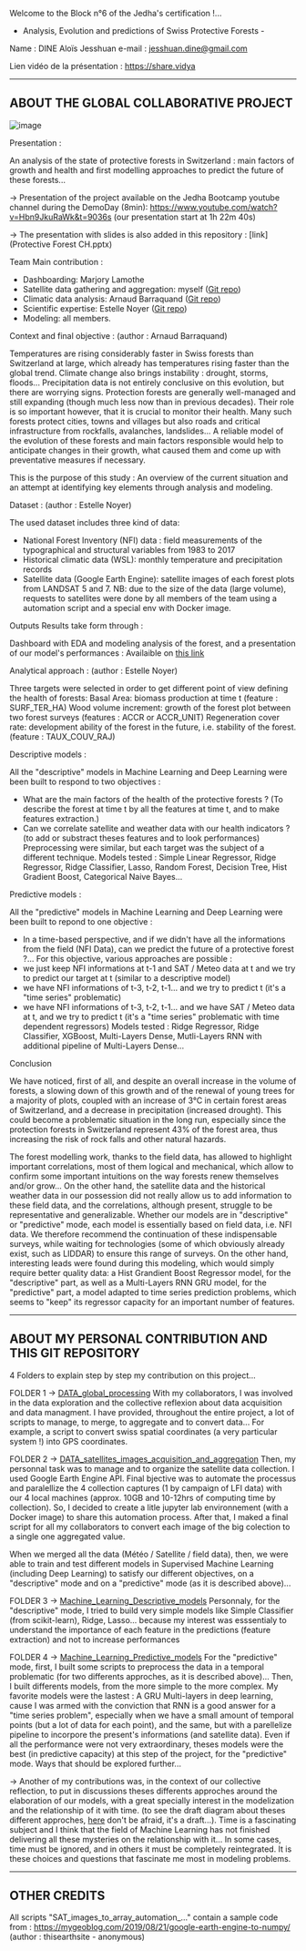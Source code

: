 Welcome to the Block n°6 of the Jedha's certification !...
 - Analysis, Evolution and predictions of Swiss Protective Forests - 

Name : DINE Aloïs Jesshuan
e-mail : jesshuan.dine@gmail.com

Lien vidéo de la présentation :
https://share.vidya

-------------------
ABOUT THE GLOBAL COLLABORATIVE PROJECT
-------------------

![image](./illustr/presentation.jpg)

Presentation :

An analysis of the state of protective forests in Switzerland : main factors of growth and health and first modelling approaches to predict the future of these forests...

-> Presentation of the project available on the Jedha Bootcamp youtube channel during the DemoDay (8min):
https://www.youtube.com/watch?v=Hbn9JkuRaWk&t=9036s
(our presentation start at 1h 22m 40s)

-> The presentation with slides is also added in this repository : [link](Protective Forest CH.pptx)

Team Main contribution :

- Dashboarding: Marjory Lamothe
- Satellite data gathering and aggregation: myself ([Git repo](https://github.com/MarjoryLamothe))
- Climatic data analysis: Arnaud Barraquand ([Git repo](https://github.com/Ukratic/Protection-Forests))
- Scientific expertise: Estelle Noyer ([Git repo](https://github.com/NoyE-R/JF_B6_ProtectiveForest/blob/main/README.md))
- Modeling: all members.

Context and final objective :
(author : Arnaud Barraquand)

Temperatures are rising considerably faster in Swiss forests than Switzerland at large, which already has temperatures rising faster than the global trend.
Climate change also brings instability : drought, storms, floods... Precipitation data is not entirely conclusive on this evolution, but there are worrying signs.
Protection forests are generally well-managed and still expanding (though much less now than in previous decades). Their role is so important however, that it is crucial to monitor their health.
Many such forests protect cities, towns and villages but also roads and critical infrastructure from rockfalls, avalanches, landslides...
A reliable model of the evolution of these forests and main factors responsible would help to anticipate changes in their growth, what caused them and come up with preventative measures if necessary.

This is the purpose of this study : An overview of the current situation and an attempt at identifying key elements through analysis and modeling.


Dataset :
(author : Estelle Noyer)

The used dataset includes three kind of data:

- National Forest Inventory (NFI) data : field measurements of the typographical and structural variables from 1983 to 2017
- Historical climatic data (WSL): monthly temperature and precipitation records
- Satellite data (Google Earth Engine): satellite images of each forest plots from LANDSAT 5 and 7.
NB: due to the size of the data (large volume), requests to satellites were done by all members of the team using a automation script and a special env with Docker image.

Outputs Results take form through :

Dashboard with EDA and modeling analysis of the forest, and a presentation of our model's performances :
Availaible on [this link](https://ukratic-protection-forests-dashboard-home-fsgk56.streamlit.app/)

Analytical approach :
(author : Estelle Noyer)

Three targets were selected in order to get different point of view defining the health of forests:
Basal Area: biomass production at time t (feature : SURF_TER_HA)
Wood volume increment: growth of the forest plot between two forest surveys (features : ACCR or ACCR_UNIT)
Regeneration cover rate: development ability of the forest in the future, i.e. stability of the forest. (feature : TAUX_COUV_RAJ)


Descriptive models :

All the "descriptive" models in Machine Learning and Deep Learning were been built to respond to two objectives :
- What are the main factors of the health of the protective forests ? (To describe the forest at time t by all the features at time t, and to make features extraction.)
- Can we correlate satellite and weather data with our health indicators ? (to add or substract theses features and to look performances)
Preprocessing were similar, but each target was the subject of a different technique.
Models tested : Simple Linear Regressor, Ridge Regressor, Ridge Classifier, Lasso, Random Forest, Decision Tree, Hist Gradient Boost, Categorical Naive Bayes...

Predictive models : 

All the "predictive" models in Machine Learning and Deep Learning were been built to repond to one objective :
- In a time-based perspective, and if we didn't have all the informations from the field (NFI Data), can we predict the future of a protective forest ?...
For this objective, various approaches are possible :
- we just keep NFI informations at t-1 and SAT / Meteo data at t and we try to predict our target at t (similar to a descriptive model)
- we have NFI informations of t-3, t-2, t-1... and we try to predict t (it's a "time series" problematic)
- we have NFI informations of t-3, t-2, t-1... and we have SAT / Meteo data at t, and we try to predict t (it's a "time series" problematic with time dependent regressors)
Models tested : Ridge Regressor, Ridge Classifier, XGBoost, Multi-Layers Dense, Mutli-Layers RNN with additional pipeline of Multi-Layers Dense...

Conclusion

We have noticed, first of all, and despite an overall increase in the volume of forests, a slowing down of this growth and of the renewal of young trees for a majority of plots, coupled with an increase of 3°C in certain forest areas of Switzerland, and a decrease in precipitation (increased drought).
This could become a problematic situation in the long run, especially since the protection forests in Switzerland represent 43% of the forest area, thus increasing the risk of rock falls and other natural hazards.

The forest modelling work, thanks to the field data, has allowed to highlight important correlations, most of them logical and mechanical, which allow to confirm some important intuitions on the way forests renew themselves and/or grow... On the other hand, the satellite data and the historical weather data in our possession did not really allow us to add information to these field data, and the correlations, although present, struggle to be representative and generalizable.
Whether our models are in "descriptive" or "predictive" mode, each model is essentially based on field data, i.e. NFI data. We therefore recommend the continuation of these indispensable surveys, while waiting for technologies (some of which obviously already exist, such as LIDDAR) to ensure this range of surveys. 
On the other hand, interesting leads were found during this modeling, which would simply require better quality data: a Hist Grandient Boost Regressor model, for the "descriptive" part, as well as a Multi-Layers RNN GRU model, for the "predictive" part, a model adapted to time series prediction problems, which seems to "keep" its regressor capacity for an important number of features.


-------------------
ABOUT MY PERSONAL CONTRIBUTION AND THIS GIT REPOSITORY
-------------------

4 Folders to explain step by step my contribution on this project...

FOLDER 1 -> [DATA_global_processing](1_DATA_global_processing)
With my collaborators, I was involved in the data exploration and the collective reflexion about data acquisition and data managment. I have provided, throughout the entire project, a lot of scripts to manage, to merge, to aggregate and to convert data... For example,  a script to convert swiss spatial coordinates (a very particular system !) into GPS coordinates. 

FOLDER 2 -> [DATA_satellites_images_acquisition_and_aggregation](2_DATA_satellites_images_acquisition_and_aggregation)
Then, my personnal task was to manage and to organize the satellite data collection. I used Google Earth Engine API. Final bjective was to automate the processus and paralellize the 4 collection captures (1 by campaign of LFI data) with our 4 local machines (approx. 10GB and 10-12hrs of computing time by collection). So, I decided to create a litle jupyter lab environnement (with a Docker image) to share this automation process. After that, I maked a final script for all my collaborators to convert each image of the big colection to a single one aggregated value.

When we merged all the data (Météo / Satellite / field data), then, we were able to train and test different models in Supervised Machine Learning (including Deep Learning) to satisfy our different objectives, on a "descriptive" mode and on a "predictive" mode (as it is described above)...

FOLDER 3 -> [Machine_Learning_Descriptive_models](3_Machine_Learning_Descriptive_models)
Personnaly, for the "descriptive" mode, I tried to build very simple models like Simple Classifier (from scikit-learn), Ridge, Lasso... because my interest was esssentialy to understand the importance of each feature in the predictions (feature extraction) and not to increase performances

FOLDER 4 -> [Machine_Learning_Predictive_models](4_Machine_Learning_Predictive_models)
For the "predictive" mode, first, I built some scripts to preprocess the data in a temporal problematic (for two differents approches, as it is described above)... Then, I built differents models, from the more simple to the more complex. My favorite models were the lastest : A GRU Multi-layers in deep learning, cause I was armed with the conviction that RNN is a good answer for a "time series problem", especially when we have a small amount of temporal points (but a lot of data for each point), and the same, but with a parellelize pipeline to incorpore the present's informations (and satellite data). Even if all the performance were not very extraordinary, theses models were the best (in predictive capacity) at this step of the project, for the "predictive" mode. Ways that should be explored further...

-> Another of my contributions was, in the context of our collective reflection, to put in discussions theses differents approches around the elaboration of our models, with a great specially interest in the modelization and the relationship of it with time. (to see the draft diagram about theses different approches, [here](illustr/modelizations_diagram_draft.png) don't be afraid, it's a draft...).
Time is a fascinating subject and I think that the field of Machine Learning has not finished delivering all these mysteries on the relationship with it... In some cases, time must be ignored, and in others it must be completely reintegrated. It is these choices and questions that fascinate me most in modeling problems.

-------------------
OTHER CREDITS
-------------------

All scripts "SAT_images_to_array_automation_..." contain a sample code from :
https://mygeoblog.com/2019/08/21/google-earth-engine-to-numpy/
(author : thisearthsite - anonymous)
